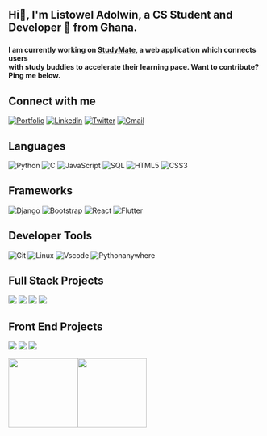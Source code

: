 
## Hi👋, I'm Listowel Adolwin, a CS Student and Developer 🚀 from Ghana.
### <h4> I am currently working on [StudyMate](https://listowel.pythonanywhere.com/), a web application which connects users <br> with study buddies to accelerate their learning pace. Want to contribute? Ping me below. </h4>

## Connect with me
[![Portfolio](https://img.shields.io/badge/-Portfolio-c14438?style=flat&logo=Portfolio&logoColor=white)](https://listoweladolwin.github.io/portfolio/)
[![Linkedin](https://img.shields.io/badge/-LinkedIn-blue?style=flat&logo=Linkedin&logoColor=white)](https://www.linkedin.com/in/listowel-adolwin/)
[![Twitter](https://img.shields.io/badge/-Twitter-blue?style=flat&logo=Twitter&logoColor=white)](https://www.twitter.com/ListowelAdolwin/)
[![Gmail](https://img.shields.io/badge/-Gmail-c14438?style=flat&logo=Gmail&logoColor=white)](mailto:listoweladolwin@gmail.com)

## Languages

![Python](https://img.shields.io/badge/-Python-000?&logo=Python)
![C](https://img.shields.io/badge/-C-000?&logo=C)
![JavaScript](https://img.shields.io/badge/-JavaScript-000?&logo=JavaScript)
![SQL](https://img.shields.io/badge/-SQL-000?&logo=MySQL)
![HTML5](https://img.shields.io/badge/-HTML5-000?&logo=Html5)
![CSS3](https://img.shields.io/badge/-CSS-000?&logo=CSS3)

## Frameworks

![Django](https://img.shields.io/badge/-Django-000?&logo=Django)
![Bootstrap](https://img.shields.io/badge/-Bootstrap-000?&logo=Bootstrap)
![React](https://img.shields.io/badge/-React-000?&logo=React)
![Flutter](https://img.shields.io/badge/-Flutter-000?&logo=Flutter)

## Developer Tools

![Git](https://img.shields.io/badge/-Git-000?&logo=Git)
![Linux](https://img.shields.io/badge/-Linux-000?&logo=Linux)
![Vscode](https://img.shields.io/badge/-VS%20Code-000?&logo=Visual%20Studio%20Code)
![Pythonanywhere](https://img.shields.io/badge/-Pythonanywhere-000?&logo=Pythonanywhere)

## Full Stack Projects

[![](https://img.shields.io/badge/-🧬%20StudyMate-000)](https://listowel.pythonanywhere.com/)
[![](https://img.shields.io/badge/-🦠%20AirBnB%20Web%20Application%20Clone-000)](https://listoweladolwin.github.io/portfolio/www.listoweladolwin.tech/hbnb_static/103-index.html)
[![](https://img.shields.io/badge/-📝%20Shell-000)](https://github.com/ListowelAdolwin/simple_shell)
[![](https://img.shields.io/badge/-🔬%20Lost%20And%20Found%20App-000)](https://github.com/ListowelAdolwin/lost_and_found_app)


## Front End Projects

[![](https://img.shields.io/badge/-💉%20Personal%20Portfolio-000)](https://listoweladolwin.github.io/portfolio/)
[![](https://img.shields.io/badge/-🩸%20University%20Website-000)](https://listoweladolwin.github.io/university-website/)
[![](https://img.shields.io/badge/-🌊%20Grid%20Portfolio-000)](https://listoweladolwin.github.io/grid-portfolio/index.html)


<a href="https://listoweladolwin.github.io/portfolio/"><img height="137px" src="https://github-readme-stats.vercel.app/api?username=ListowelAdolwin&hide_title=true&hide_border=true&show_icons=true&include_all_commits=true&count_private=true&line_height=21&text_color=000&icon_color=000&bg_color=0,ea6161,ffc64d,fffc4d,52fa5a&theme=graywhite" /><!-- wi*quL3fcV --><img height="137px" src="https://github-readme-stats.vercel.app/api/top-langs/?username=ListowelAdolwin&hide=html&hide_title=true&hide_border=true&layout=compact&langs_count=6&exclude_repo=comp426,Redventures-Movie-Quotes&text_color=000&icon_color=fff&bg_color=0,52fa5a,4dfcff,c64dff&theme=graywhite" /></a>
